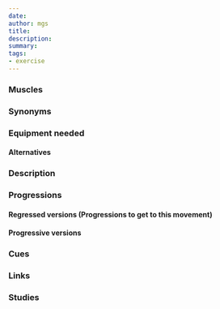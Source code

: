 ```yaml
---
date: 
author: mgs
title: 
description: 
summary: 
tags: 
- exercise
---
```

### Muscles
### Synonyms
### Equipment needed
#### Alternatives
### Description
### Progressions
#### Regressed versions (Progressions to get to this movement)
#### Progressive versions
### Cues
### Links
### Studies


<!--stackedit_data:
eyJoaXN0b3J5IjpbLTcyODc3MTI1MF19
-->